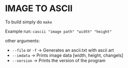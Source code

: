
# IMAGE TO ASCII 



To build simply do `make`

Example run: `cascii "image path" "width" "height"`

other arguments:

- `--file` or `-f` -> Generates an ascii.txt with ascii art 
- `--imdata` -> Prints image data [width, height, changels]
- `--version` -> Prints the version of the program

